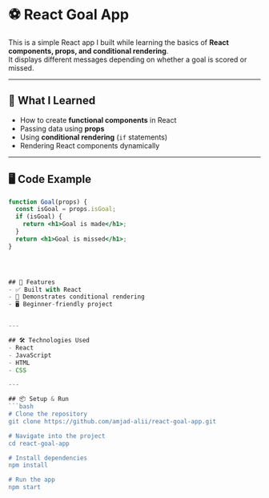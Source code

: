 # ⚽ React Goal App

This is a simple React app I built while learning the basics of **React components, props, and conditional rendering**.  
It displays different messages depending on whether a goal is scored or missed.

---

## 🚀 What I Learned
- How to create **functional components** in React
- Passing data using **props**
- Using **conditional rendering** (`if` statements)
- Rendering React components dynamically

---

## 🖥️ Code Example

```jsx
function Goal(props) {
  const isGoal = props.isGoal;
  if (isGoal) {
    return <h1>Goal is made</h1>;
  }
  return <h1>Goal is missed</h1>;
}




## 🚀 Features
- ✅ Built with React
- 🎯 Demonstrates conditional rendering
- 🖥️ Beginner-friendly project


---

## 🛠️ Technologies Used
- React
- JavaScript
- HTML
- CSS

---

## 📦 Setup & Run
```bash
# Clone the repository
git clone https://github.com/amjad-alii/react-goal-app.git

# Navigate into the project
cd react-goal-app

# Install dependencies
npm install

# Run the app
npm start

